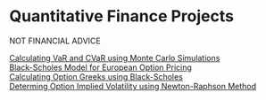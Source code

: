 # Quantitative Finance Projects
NOT FINANCIAL ADVICE

[Calculating VaR and CVaR using Monte Carlo Simulations](https://github.com/RicardoHalak/Quant/blob/main/MonteCarloSimulations_VaR_CVaR.ipynb) 
<br>
[Black-Scholes Model for European Option Pricing](https://github.com/RicardoHalak/Quant/blob/main/BlackScholes_OptionPricing.ipynb)
<br>
[Calculating Option Greeks using Black-Scholes](https://github.com/RicardoHalak/Quant/blob/main/BlackScholes_OptionPricing.ipynb)
<br>
[Determing Option Implied Volatility using Newton-Raphson Method](https://github.com/RicardoHalak/Quant/blob/main/BlackScholes_OptionPricing.ipynb)
